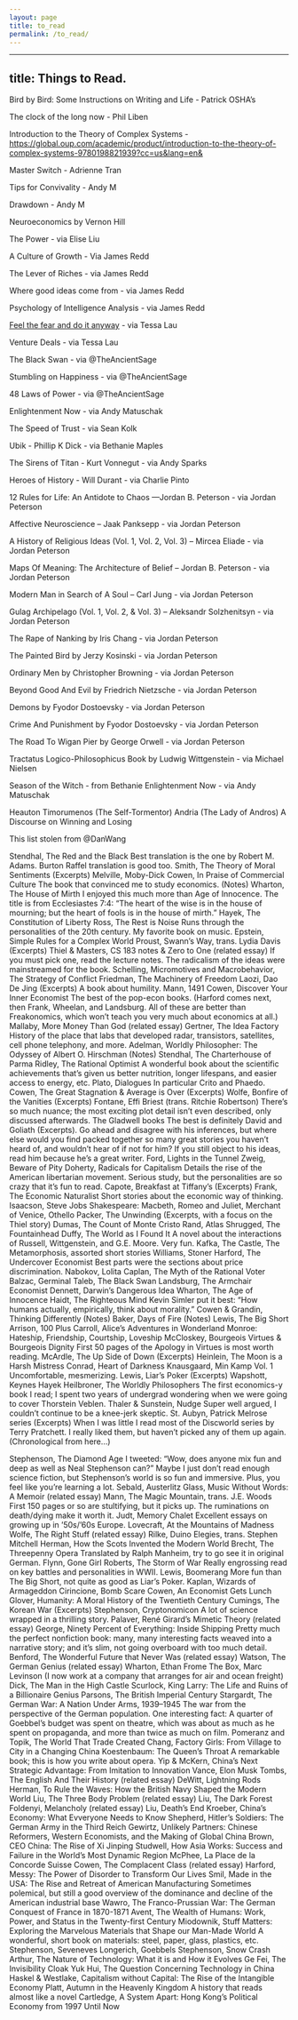 ```yaml
---
layout: page
title: to_read
permalink: /to_read/
---
```

---
title: Things to Read.
---

Bird by Bird: Some Instructions on Writing and Life - Patrick OSHA’s

The clock of the long now - Phil Liben

Introduction to the Theory of Complex Systems - https://global.oup.com/academic/product/introduction-to-the-theory-of-complex-systems-9780198821939?cc=us&lang=en&

Master Switch - Adrienne Tran

Tips for Convivality - Andy M

Drawdown - Andy M

Neuroeconomics by Vernon Hill

The Power - via Elise Liu

A Culture of Growth - Via James Redd

The Lever of Riches - via James Redd

Where good ideas come from - via James Redd

Psychology of Intelligence Analysis - via James Redd

[Feel the fear and do it anyway](https://www.amazon.com/s/ref=nb_sb_ss_c_1_24?url=search-alias%3Daps&field-keywords=feel+the+fear+and+do+it+anyway&sprefix=feel+the+fear+and+do+it+%2Caps%2C-1&crid=3Q24Y83M2SVI2) - via Tessa Lau

Venture Deals - via Tessa Lau

The Black Swan - via @TheAncientSage

Stumbling on Happiness - via @TheAncientSage

48 Laws of Power - via @TheAncientSage

Enlightenment Now - via Andy Matuschak

The Speed of Trust - via Sean Kolk

Ubik - Phillip K Dick - via Bethanie Maples

The Sirens of Titan - Kurt Vonnegut - via Andy Sparks 

Heroes of History - Will Durant - via Charlie Pinto

12 Rules for Life: An Antidote to Chaos —Jordan B. Peterson - via Jordan Peterson

Affective Neuroscience – Jaak Panksepp - via Jordan Peterson

 A History of Religious Ideas (Vol. 1, Vol. 2, Vol. 3) – Mircea Eliade - via Jordan Peterson

 Maps Of Meaning: The Architecture of Belief – Jordan B. Peterson - via Jordan Peterson

Modern Man in Search of A Soul – Carl Jung - via Jordan Peterson

Gulag Archipelago (Vol. 1, Vol. 2, & Vol. 3) – Aleksandr Solzhenitsyn - via Jordan Peterson

The Rape of Nanking by Iris Chang - via Jordan Peterson

The Painted Bird by Jerzy Kosinski - via Jordan Peterson

Ordinary Men by Christopher Browning - via Jordan Peterson

Beyond Good And Evil by Friedrich Nietzsche - via Jordan Peterson

Demons by Fyodor Dostoevsky - via Jordan Peterson

Crime And Punishment by Fyodor Dostoevsky - via Jordan Peterson

The Road To Wigan Pier by
George Orwell - via Jordan Peterson

Tractatus Logico-Philosophicus
Book by Ludwig Wittgenstein - via Michael Nielsen

Season of the Witch - from Bethanie
Enlightenment Now - via Andy Matuschak

Heauton Timorumenos (The Self-Tormentor)
Andria (The Lady of Andros) 
A Discourse on Winning and Losing 

This list stolen from @DanWang

Stendhal, The Red and the Black
Best translation is the one by Robert M. Adams. Burton Raffel translation is good too.
Smith, The Theory of Moral Sentiments (Excerpts)
Melville, Moby-Dick
Cowen, In Praise of Commercial Culture
The book that convinced me to study economics. (Notes)
Wharton, The House of Mirth
I enjoyed this much more than Age of Innocence.
The title is from Ecclesiastes 7:4: “The heart of the wise is in the house of mourning; but the heart of fools is in the house of mirth.”
Hayek, The Constitution of Liberty
Ross, The Rest is Noise
Runs through the personalities of the 20th century. My favorite book on music.
Epstein, Simple Rules for a Complex World
Proust, Swann’s Way, trans. Lydia Davis (Excerpts)
Thiel & Masters, CS 183 notes & Zero to One (related essay)
If you must pick one, read the lecture notes. The radicalism of the ideas were mainstreamed for the book.
Schelling, Micromotives and Macrobehavior, The Strategy of Conflict
Friedman, The Machinery of Freedom
Laozi, Dao De Jing (Excerpts)
A book about humility.
Mann, 1491
Cowen, Discover Your Inner Economist
The best of the pop-econ books. (Harford comes next, then Frank, Wheelan, and Landsburg. All of these are better than Freakonomics, which won’t teach you very much about economics at all.)
Mallaby, More Money Than God (related essay)
Gertner, The Idea Factory
History of the place that labs that developed radar, transistors, satellites, cell phone telephony, and more.
Adelman, Worldly Philosopher: The Odyssey of Albert O. Hirschman (Notes)
Stendhal, The Charterhouse of Parma
Ridley, The Rational Optimist
A wonderful book about the scientific achievements that’s given us better nutrition, longer lifespans, and easier access to energy, etc.
Plato, Dialogues
In particular Crito and Phaedo.
Cowen, The Great Stagnation & Average is Over (Excerpts)
Wolfe, Bonfire of the Vanities (Excerpts)
Fontane, Effi Briest (trans. Ritchie Robertson)
There’s so much nuance; the most exciting plot detail isn’t even described, only discussed afterwards.
The Gladwell books
The best is definitely David and Goliath (Excerpts).
Go ahead and disagree with his inferences, but where else would you find packed together so many great stories you haven’t heard of, and wouldn’t hear of if not for him?
If you still object to his ideas, read him because he’s a great writer.
Ford, Lights in the Tunnel
Zweig, Beware of Pity
Doherty, Radicals for Capitalism
Details the rise of the American libertarian movement. Serious study, but the personalities are so crazy that it’s fun to read.
Capote, Breakfast at Tiffany’s (Excerpts)
Frank, The Economic Naturalist
Short stories about the economic way of thinking.
Isaacson, Steve Jobs
Shakespeare: Macbeth, Romeo and Juliet, Merchant of Venice, Othello
Packer, The Unwinding
(Excerpts, with a focus on the Thiel story)
Dumas, The Count of Monte Cristo
Rand, Atlas Shrugged, The Fountainhead
Duffy, The World as I Found It
A novel about the interactions of Russell, Wittgenstein, and G.E. Moore. Very fun.
Kafka, The Castle, The Metamorphosis, assorted short stories
Williams, Stoner
Harford, The Undercover Economist
Best parts were the sections about price discrimination.
Nabokov, Lolita
Caplan, The Myth of the Rational Voter
Balzac, Germinal
Taleb, The Black Swan
Landsburg, The Armchair Economist
Dennett, Darwin’s Dangerous Idea
Wharton, The Age of Innocence
Haidt, The Righteous Mind
Kevin Simler put it best: “How humans actually, empirically, think about morality.”
Cowen & Grandin, Thinking Differently (Notes)
Baker, Days of Fire (Notes)
Lewis, The Big Short
Arrison, 100 Plus
Carroll, Alice’s Adventures in Wonderland
Monroe: Hateship, Friendship, Courtship, Loveship
McCloskey, Bourgeois Virtues & Bourgeois Dignity
First 50 pages of the Apology in Virtues is most worth reading.
McArdle, The Up Side of Down (Excerpts)
Heinlein, The Moon is a Harsh Mistress
Conrad, Heart of Darkness
Knausgaard, Min Kamp Vol. 1
Uncomfortable, mesmerizing.
Lewis, Liar’s Poker (Excerpts)
Wapshott, Keynes Hayek
Heilbroner, The Worldly Philosophers
The first economics-y book I read; I spent two years of undergrad wondering when we were going to cover Thorstein Veblen.
Thaler & Sunstein, Nudge
Super well argued, I couldn’t continue to be a knee-jerk skeptic.
St. Aubyn, Patrick Melrose series (Excerpts)
When I was little I read most of the Discworld series by Terry Pratchett. I really liked them, but haven’t picked any of them up again.
(Chronological from here…)

Stephenson, The Diamond Age
I tweeted: “Wow, does anyone mix fun and deep as well as Neal Stephenson can?” Maybe I just don’t read enough science fiction, but Stephenson’s world is so fun and immersive. Plus, you feel like you’re learning a lot.
Sebald, Austerlitz
Glass, Music Without Words: A Memoir (related essay)
Mann, The Magic Mountain, trans. J.E. Woods
First 150 pages or so are stultifying, but it picks up. The ruminations on death/dying make it worth it.
Judt, Memory Chalet
Excellent essays on growing up in ’50s/’60s Europe.
Lovecraft, At the Mountains of Madness
Wolfe, The Right Stuff (related essay)
Rilke, Duino Elegies, trans. Stephen Mitchell
Herman, How the Scots Invented the Modern World
Brecht, The Threepenny Opera
Translated by Ralph Manheim, try to go see it in original German.
Flynn, Gone Girl
Roberts, The Storm of War
Really engrossing read on key battles and personalities in WWII.
Lewis, Boomerang
More fun than The Big Short, not quite as good as Liar’s Poker.
Kaplan, Wizards of Armageddon
Cirincione, Bomb Scare
Cowen, An Economist Gets Lunch
Glover, Humanity: A Moral History of the Twentieth Century
Cumings, The Korean War (Excerpts)
Stephenson, Cryptonomicon
A lot of science wrapped in a thrilling story.
Palaver, René Girard’s Mimetic Theory (related essay)
George, Ninety Percent of Everything: Inside Shipping
Pretty much the perfect nonfiction book: many, many interesting facts weaved into a narrative story; and it’s slim, not going overboard with too much detail.
Benford, The Wonderful Future that Never Was (related essay)
Watson, The German Genius (related essay)
Wharton, Ethan Frome
The Box, Marc Levinson (I now work at a company that arranges for air and ocean freight)
Dick, The Man in the High Castle
Scurlock, King Larry: The Life and Ruins of a Billionaire Genius
Parsons, The British Imperial Century
Stargardt, The German War: A Nation Under Arms, 1939–1945
The war from the perspective of the German population. One interesting fact: A quarter of Goebbel’s budget was spent on theatre, which was about as much as he spent on propaganda, and more than twice as much on film.
Pomeranz and Topik, The World That Trade Created
Chang, Factory Girls: From Village to City in a Changing China
Koestenbaum: The Queen’s Throat
A remarkable book; this is how you write about opera.
Yip & McKern, China’s Next Strategic Advantage: From Imitation to Innovation
Vance, Elon Musk
Tombs, The English And Their History (related essay)
DeWitt, Lightning Rods
Herman, To Rule the Waves: How the British Navy Shaped the Modern World
Liu, The Three Body Problem (related essay)
Liu, The Dark Forest
Foldenyi, Melancholy (related essay)
Liu, Death’s End
Kroeber, China’s Economy: What Evveryone Needs to Know
Shepherd, Hitler’s Soldiers: The German Army in the Third Reich
Gewirtz, Unlikely Partners: Chinese Reformers, Western Economists, and the Making of Global China
Brown, CEO China: The Rise of Xi Jinping
Studwell, How Asia Works: Success and Failure in the World’s Most Dynamic Region
McPhee, La Place de la Concorde Suisse
Cowen, The Complacent Class (related essay)
Harford, Messy: The Power of Disorder to Transform Our Lives
Smil, Made in the USA: The Rise and Retreat of American Manufacturing
Sometimes polemical, but still a good overview of the dominance and decline of the American industrial base
Wawro, The Franco-Prussian War: The German Conquest of France in 1870-1871
Avent, The Wealth of Humans: Work, Power, and Status in the Twenty-first Century
Miodownik, Stuff Matters: Exploring the Marvelous Materials that Shape our Man-Made World
A wonderful, short book on materials: steel, paper, glass, plastics, etc.
Stephenson, Seveneves
Longerich, Goebbels
Stephenson, Snow Crash
Arthur, The Nature of Technology: What it is and How it Evolves
Ge Fei, The Invisibility Cloak
Yuk Hui, The Question Concerning Technology in China
Haskel & Westlake, Capitalism without Capital: The Rise of the Intangible Economy
Platt, Autumn in the Heavenly Kingdom
A history that reads almost like a novel
Cartledge, A System Apart: Hong Kong’s Political Economy from 1997 Until Now
